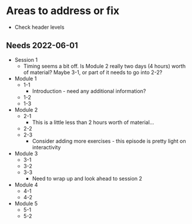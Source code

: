 # Areas to address or fix

+ Check header levels

## Needs 2022-06-01

+ Session 1
    + Timing seems a bit off. Is Module 2 really two days (4 hours) worth of 
    material? Maybe 3-1, or part of it needs to go into 2-2?
+ Module 1
    + 1-1
        + Introduction - need any additional information?
    + 1-2
    + 1-3
+ Module 2
    + 2-1
        + This is a little less than 2 hours worth of material...
    + 2-2
    + 2-3
        + Consider adding more exercises - this episode is pretty light on 
        interactivity
+ Module 3
    + 3-1
    + 3-2
    + 3-3
        + Need to wrap up and look ahead to session 2
+ Module 4
    + 4-1
    + 4-2
+ Module 5
    + 5-1
    + 5-2
